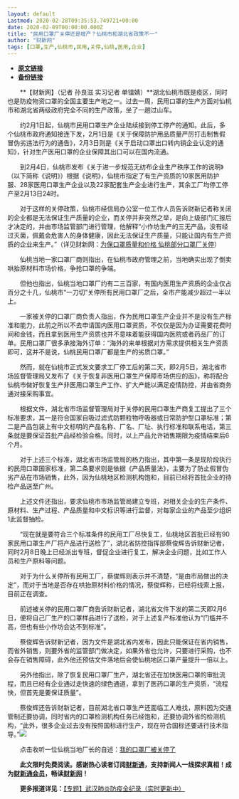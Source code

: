 ```yaml
---
layout: default
Lastmod: 2020-02-28T09:35:53.749721+00:00
date: 2020-02-09T00:00:00.000Z
title: "民用口罩厂关停还是增产？仙桃市和湖北省政策不一"
author: "财新网"
tags: [口罩,生产,仙桃市,民用,关停,仙桃,医用,企业]
---
```


* [**原文链接**](http://www.caixin.com/2020-02-09/101513277.html)
* [**备份链接**](https://archive.is/SeTMb)


　　**【财新网】（记者 孙良滋 实习记者 单镭婧）**湖北仙桃市既是疫区，同时也是防疫物资口罩的全国主要生产地之一。过去一周，民用口罩的生产方面对仙桃市和湖北省两级政府完全不同的生产政策，坐了一趟过山车。

　　约2月1日起，仙桃市民用口罩生产企业陆续接到停工停产的通知。此后，多个仙桃市政府通知接连下发，2月1日是《关于保障防护用品质量严厉打击制售假冒伪劣违法行为的通告》，2月3日则是《关于启动口罩出口转内销企业认定的通知》，针对生产医用口罩的企业保障其出口可以在国内流通。

　　到2月4日，仙桃市发布《关于进一步规范无纺布企业生产秩序工作的说明》（以下简称《说明》）根据《说明》，仙桃市指定了有生产资质的10家医用防护服、28家医用口罩生产企业以及22家配套生产企业进行生产，其余工厂均停工停产至2月13日24时。

　　对于这样的关停政策，仙桃市经信局办公室一位工作人员告诉财新记者称关闭的企业都是无法保证生产质量的企业，而关停并非突然之举，是向上级部门汇报后才决定的，并由市场监管部门进行管理，他解释“小作坊生产的三无产品，没有经过灭菌，佩戴会危害人的身体健康，因此无法保证生产质量，只能让国内有生产资质的企业来生产。”（详见财新网：[为保口罩质量和价格 仙桃部分口罩厂关停](http://www.caixin.com/2020-02-04/101511555.html)）

　　仙桃当地一家口罩厂商则指出，在仙桃市政府管理之前，当地确实出现了倒卖哄抬原材料市场价格，争抢口罩的争端。

　　但他也指出，仙桃当地口罩厂约有二三百家，有国内医用生产资质的企业仅占百分之十几，仙桃市“一刀切”关停所有民用口罩厂之后，全市产能减少超过一半以上。

　　一家被关停的口罩厂商负责人指出，作为民用口罩生产企业并不是没有生产标准和能力，此前之所以不去申请国内医用口罩资质，不仅仅是因为办证需要花费时间和金钱，而且拿到医用生产资质也并不意味着能获得国内医院或者药品厂的订单。民用口罩厂很多承接海外订单：“海外的来单根据对方需求提供相关生产资质即可，这并不是说，仙桃民用口罩厂都是生产的劣质口罩。”

　　然而，就在仙桃市正式发文要求工厂停工后的第二天，即2月5日，湖北省市场监督管理局又发布了《关于恢复非医用口罩生产保障市场供应的函》，称将配合仙桃市做好恢复生产非医用口罩生产工作、扩大产能以满足疫情防控，并由省商务通对接采购事宜。

　　根据文件，湖北省市场监督管理局对于关停的民用口罩生产商复工提出了三个标准要求，其一是符合国家自吸过滤式防颗粒物呼吸器或日常防护型口罩标准；第二是产品包装上有中文标明的产品名称、厂名、厂址、执行标准和联系电话，第三条就是要保证首批产品经检验合格。同时，以上产品允许销售期限为疫情结束后6个月。

　　对于上述三个标准，湖北省市场监管局的杨力指出，其中第一条是现阶段执行的民用口罩国家标准，第二条要求则是依据《产品质量法》，主要为了防止假冒伪劣产品在市场销售，此外，因为仙桃地区检测机构饱和，目前已经将首批企业的待检产品送至广州。

　　上述文件还指出，要求仙桃市市场监管局建立专班，对相关企业的生产条件、原材料、生产过程、产品质量和中文标识等进行监督，对每家企业的产品至少组织1此监督抽检。

　　“现在就是要符合三个标准条件的民用工厂尽快复工，仙桃地区首批已经有90家民用口罩生产厂将产品进行送检了”，湖北省防控指挥部蔡俊辉告诉财新记者，同时2月8日晚上已经派出专班，督促企业进行复工，解决企业问题，比如工作人员和生产原料等问题。

　　对于为什么关停所有民用工厂，蔡俊辉则表示并不清楚，“是由市局做出的决定”，而对于当地是否存在哄抬原材料价格的情况，蔡俊辉称，已经将线索上报，目前正在调查。

　　前述被关停的民用口罩厂商告诉财新记者，湖北省文件下发的第二天即2月6日，便将自己厂生产的口罩样品进行了送检，对于上述复产标准他认为“门槛并不高，但也有些小作坊会达不到标准”。

　　蔡俊辉告诉财新记者，因为文件是湖北省内发布，因此只能保证在省内销售，而省外销售，则要外省的监管部门做决定，如果外省也允许，只要进行采购，也不会存在销售障碍，此外他还预估文件落地后会使仙桃地区口罩产量提升一倍以上。

　　另外他指出，除了恢复民用口罩厂生产，湖北省还在加快医用口罩的审批流程，而且已经有企业通过走快速的绿色通道，拿到了医药口罩的生产资质，“流程快，但首先是要保证质量”。

　　蔡俊辉还告诉财新记者，目前湖北省口罩生产还面临工人难找，原料因为交通管制还要协调，同时省内的口罩检测机构任务已经饱和，还要协调外省的检测机构，“此外，很多企业过去没有按照国标进行生产，现在符合国标还要进行技术指导。”[![](/images/post/d02a42d9cb3dec9320e5f550278911c7.ico)](http://www.caixin.com/2020-02-09/101513277.html)

　　点击收听一位仙桃当地厂长的自述：[我的口罩厂被关停了](http://fm.caixin.com/2020-02-08/101513125.html)

　　**此文限时免费阅读。感谢热心读者订阅[财新通](http://mall.caixin.com/mall/web/product/product.html?id=733&originReferrer=appfree&channelSource=appfree)，支持新闻人一线探求真相！成为[财新通会员](http://mall.caixin.com/mall/web/list/list.html?type=127&originReferrer=appfree&channelSource=appfree)，畅读[财新网](https://datayi.cn/1lnZaaidYRRn)！**

　　**更多报道详见：**[【专题】武汉肺炎防疫全纪录（实时更新中）](http://m.app.caixin.com/m_topic_detail/1473.html)

